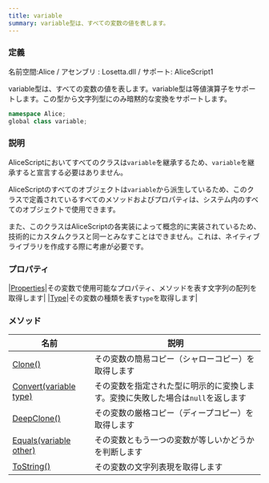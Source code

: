 ```yaml
---
title: variable
summary: variable型は、すべての変数の値を表します。
---
```

### 定義
名前空間:Alice / アセンブリ : Losetta.dll / サポート: AliceScript1

variable型は、すべての変数の値を表します。variable型は等値演算子をサポートします。この型から文字列型にのみ暗黙的な変換をサポートします。

```cs title="AliceScript"
namespace Alice;
global class variable;
```

### 説明
AliceScriptにおいてすべてのクラスは`variable`を継承するため、`variable`を継承すると宣言する必要はありません。

AliceScriptのすべてのオブジェクトは`variable`から派生しているため、このクラスで定義されているすべてのメソッドおよびプロパティは、システム内のすべてのオブジェクトで使用できます。

また、このクラスはAliceScriptの各実装によって概念的に実装されているため、技術的にカスタムクラスと同一とみなすことはできません。これは、ネイティブライブラリを作成する際に考慮が必要です。

### プロパティ
|[Properties](./properties.md)|その変数で使用可能なプロパティ、メソッドを表す文字列の配列を取得します|
|[Type](./type.md)|その変数の種類を表す`type`を取得します|

### メソッド
|名前|説明|
|---|---|
|[Clone()](./clone.md)|その変数の簡易コピー（シャローコピー）を取得します|
|[Convert(variable type)](./convert.md)|その変数を指定された型に明示的に変換します。変換に失敗した場合は`null`を返します|
|[DeepClone()](./deepclone.md)|その変数の厳格コピー（ディープコピー）を取得します|
|[Equals(variable other)](./equals.md)|その変数ともう一つの変数が等しいかどうかを判断します|
|[ToString()](./tostring.md)|その変数の文字列表現を取得します|